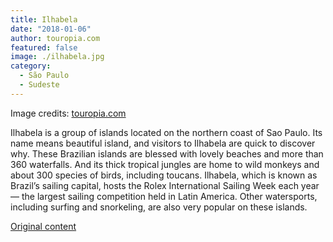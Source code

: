 ```yaml
---
title: Ilhabela
date: "2018-01-06"
author: touropia.com
featured: false
image: ./ilhabela.jpg
category:
  - São Paulo
  - Sudeste
---
```


Image credits: [touropia.com](https://www.touropia.com/islands-in-brazil/)

Ilhabela is a group of islands located on the northern coast of Sao Paulo. Its name means beautiful island, and visitors to Ilhabela are quick to discover why. These Brazilian islands are blessed with lovely beaches and more than 360 waterfalls. And its thick tropical jungles are home to wild monkeys and about 300 species of birds, including toucans. Ilhabela, which is known as Brazil’s sailing capital, hosts the Rolex International Sailing Week each year — the largest sailing competition held in Latin America. Other watersports, including surfing and snorkeling, are also very popular on these islands.

[Original content](https://www.touropia.com/islands-in-brazil/)
